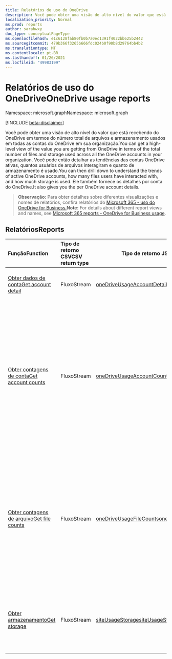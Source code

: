 ```yaml
---
title: Relatórios de uso do OneDrive
description: Você pode obter uma visão de alto nível do valor que está recebendo do OneDrive em termos do número total de arquivos e armazenamento usados em todas as contas do OneDrive em sua organização. Você pode então detalhar as tendências das contas OneDrive ativas, quantos usuários de arquivos interagiram e quanto de armazenamento é usado. Ele também fornece os detalhes por conta do OneDrive.
localization_priority: Normal
ms.prod: reports
author: sarahwxy
doc_type: conceptualPageType
ms.openlocfilehash: e1c6128fab80fb0b7a0ec1391f4022bb625b2442
ms.sourcegitcommit: 479b366f3265b666fdc024b0f90b8d29764bb4b2
ms.translationtype: MT
ms.contentlocale: pt-BR
ms.lasthandoff: 01/26/2021
ms.locfileid: "49983199"
---
```

# <a name="onedrive-usage-reports"></a><span data-ttu-id="379f7-105">Relatórios de uso do OneDrive</span><span class="sxs-lookup"><span data-stu-id="379f7-105">OneDrive usage reports</span></span>

<span data-ttu-id="379f7-106">Namespace: microsoft.graph</span><span class="sxs-lookup"><span data-stu-id="379f7-106">Namespace: microsoft.graph</span></span>

[!INCLUDE [beta-disclaimer](../../includes/beta-disclaimer.md)]

<span data-ttu-id="379f7-107">Você pode obter uma visão de alto nível do valor que está recebendo do OneDrive em termos do número total de arquivos e armazenamento usados em todas as contas do OneDrive em sua organização.</span><span class="sxs-lookup"><span data-stu-id="379f7-107">You can get a high-level view of the value you are getting from OneDrive in terms of the total number of files and storage used across all the OneDrive accounts in your organization.</span></span> <span data-ttu-id="379f7-108">Você pode então detalhar as tendências das contas OneDrive ativas, quantos usuários de arquivos interagiram e quanto de armazenamento é usado.</span><span class="sxs-lookup"><span data-stu-id="379f7-108">You can then drill down to understand the trends of active OneDrive accounts, how many files users have interacted with, and how much storage is used.</span></span> <span data-ttu-id="379f7-109">Ele também fornece os detalhes por conta do OneDrive.</span><span class="sxs-lookup"><span data-stu-id="379f7-109">It also gives you the per OneDrive account details.</span></span>

> <span data-ttu-id="379f7-110">**Observação:** Para obter detalhes sobre diferentes visualizações e nomes de relatórios, confira relatórios do [Microsoft 365 - uso do OneDrive for Business.](https://support.office.com/client/OneDrive-for-Business-usage-0de3b312-c4e8-4e4b-a02d-32b2f726a680)</span><span class="sxs-lookup"><span data-stu-id="379f7-110">**Note:** For details about different report views and names, see [Microsoft 365 reports - OneDrive for Business usage](https://support.office.com/client/OneDrive-for-Business-usage-0de3b312-c4e8-4e4b-a02d-32b2f726a680).</span></span>

## <a name="reports"></a><span data-ttu-id="379f7-111">Relatórios</span><span class="sxs-lookup"><span data-stu-id="379f7-111">Reports</span></span>

| <span data-ttu-id="379f7-112">Função</span><span class="sxs-lookup"><span data-stu-id="379f7-112">Function</span></span>                                 | <span data-ttu-id="379f7-113">Tipo de retorno CSV</span><span class="sxs-lookup"><span data-stu-id="379f7-113">CSV return type</span></span> | <span data-ttu-id="379f7-114">Tipo de retorno JSON</span><span class="sxs-lookup"><span data-stu-id="379f7-114">JSON return type</span></span>                         | <span data-ttu-id="379f7-115">Descrição</span><span class="sxs-lookup"><span data-stu-id="379f7-115">Description</span></span>                              |
| :--------------------------------------- | :-------------- | ---------------------------------------- | ---------------------------------------- |
| [<span data-ttu-id="379f7-116">Obter dados de conta</span><span class="sxs-lookup"><span data-stu-id="379f7-116">Get account detail</span></span>](../api/reportroot-getonedriveusageaccountdetail.md) | <span data-ttu-id="379f7-117">Fluxo</span><span class="sxs-lookup"><span data-stu-id="379f7-117">Stream</span></span>          | [<span data-ttu-id="379f7-118">oneDriveUsageAccountDetail</span><span class="sxs-lookup"><span data-stu-id="379f7-118">oneDriveUsageAccountDetail</span></span>](../resources/onedriveusageaccountdetail.md) | <span data-ttu-id="379f7-119">Obtenha dados sobre o uso do OneDrive por conta.</span><span class="sxs-lookup"><span data-stu-id="379f7-119">Get details about OneDrive usage by account.</span></span> |
| [<span data-ttu-id="379f7-120">Obter contagens de conta</span><span class="sxs-lookup"><span data-stu-id="379f7-120">Get account counts</span></span>](../api/reportroot-getonedriveusageaccountcounts.md) | <span data-ttu-id="379f7-121">Fluxo</span><span class="sxs-lookup"><span data-stu-id="379f7-121">Stream</span></span>          | [<span data-ttu-id="379f7-122">oneDriveUsageAccountCounts</span><span class="sxs-lookup"><span data-stu-id="379f7-122">oneDriveUsageAccountCounts</span></span>](../resources/onedriveusageaccountcounts.md) | <span data-ttu-id="379f7-123">Obtenha a tendência no número de sites ativos do OneDrive for Business.</span><span class="sxs-lookup"><span data-stu-id="379f7-123">Get the trend in the number of active OneDrive for Business sites.</span></span> <span data-ttu-id="379f7-124">Qualquer site em que usuários visualizaram, modificaram, carregaram, baixaram, compartilharam ou sincronizaram arquivos é considerado um site ativo.</span><span class="sxs-lookup"><span data-stu-id="379f7-124">Any site on which users viewed, modified, uploaded, downloaded, shared, or synced files is considered an active site.</span></span> |
| [<span data-ttu-id="379f7-125">Obter contagens de arquivo</span><span class="sxs-lookup"><span data-stu-id="379f7-125">Get file counts</span></span>](../api/reportroot-getonedriveusagefilecounts.md) | <span data-ttu-id="379f7-126">Fluxo</span><span class="sxs-lookup"><span data-stu-id="379f7-126">Stream</span></span>          | [<span data-ttu-id="379f7-127">oneDriveUsageFileCounts</span><span class="sxs-lookup"><span data-stu-id="379f7-127">oneDriveUsageFileCounts</span></span>](../resources/onedriveusagefilecounts.md) | <span data-ttu-id="379f7-128">Obtenha o número total de arquivos em todos os sites e quantos são arquivos ativos.</span><span class="sxs-lookup"><span data-stu-id="379f7-128">Get the total number of files across all sites and how many are active files.</span></span> <span data-ttu-id="379f7-129">Um arquivo é considerado ativo se ele foi salvo, sincronizado, modificado ou compartilhado dentro do período de tempo especificado.</span><span class="sxs-lookup"><span data-stu-id="379f7-129">A file is considered active if it has been saved, synced, modified, or shared within the specified time period.</span></span> |
| [<span data-ttu-id="379f7-130">Obter armazenamento</span><span class="sxs-lookup"><span data-stu-id="379f7-130">Get storage</span></span>](../api/reportroot-getonedriveusagestorage.md) | <span data-ttu-id="379f7-131">Fluxo</span><span class="sxs-lookup"><span data-stu-id="379f7-131">Stream</span></span>          | [<span data-ttu-id="379f7-132">siteUsageStorage</span><span class="sxs-lookup"><span data-stu-id="379f7-132">siteUsageStorage</span></span>](../resources/siteusagestorage.md) | <span data-ttu-id="379f7-133">Obtenha a tendência da quantidade de armazenamento que você está usando no OneDrive for Business.</span><span class="sxs-lookup"><span data-stu-id="379f7-133">Get the trend on the amount of storage you are using in OneDrive for Business.</span></span> |


